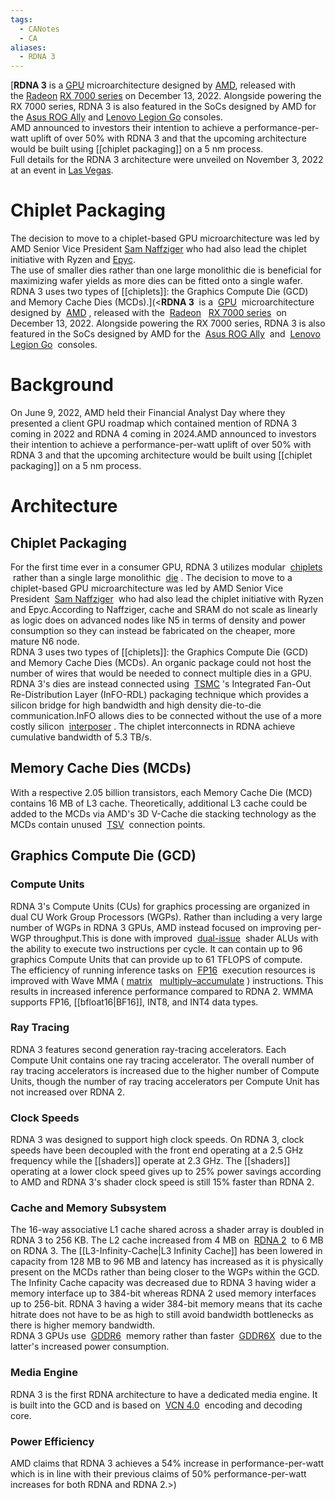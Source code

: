 ```yaml
---
tags:
  - CANotes
  - CA
aliases:
  - RDNA 3
---
```


[**RDNA 3** is a [GPU](https://en.wikipedia.org/wiki/Graphics_processing_unit "Graphics processing unit") microarchitecture designed by [AMD](https://en.wikipedia.org/wiki/AMD "AMD"), released with the [Radeon](https://en.wikipedia.org/wiki/Radeon "Radeon") [RX 7000 series](https://en.wikipedia.org/wiki/Radeon_RX_7000_series "Radeon RX 7000 series") on December 13, 2022. Alongside powering the RX 7000 series, RDNA 3 is also featured in the SoCs designed by AMD for the [Asus ROG Ally](https://en.wikipedia.org/wiki/Asus_ROG_Ally "Asus ROG Ally") and [Lenovo Legion Go](https://en.wikipedia.org/wiki/Lenovo_Legion "Lenovo Legion") consoles.  
AMD announced to investors their intention to achieve a performance-per-watt uplift of over 50% with RDNA 3 and that the upcoming architecture would be built using [[chiplet packaging]] on a 5 nm process.  
Full details for the RDNA 3 architecture were unveiled on November 3, 2022 at an event in [Las Vegas](https://en.wikipedia.org/wiki/Las_Vegas "Las Vegas").

# Chiplet Packaging

The decision to move to a chiplet-based GPU microarchitecture was led by AMD Senior Vice President [Sam Naffziger](https://en.wikipedia.org/wiki/Sam_Naffziger "Sam Naffziger") who had also lead the chiplet initiative with Ryzen and [Epyc](https://www.amd.com/en/products/processors/server/epyc.html).  
The use of smaller dies rather than one large monolithic die is beneficial for maximizing wafer yields as more dies can be fitted onto a single wafer. RDNA 3 uses two types of [[chiplets]]: the Graphics Compute Die (GCD) and Memory Cache Dies (MCDs).](<**RDNA 3**  is a  [GPU](https://en.wikipedia.org/wiki/Graphics_processing_unit)  microarchitecture designed by  [AMD](https://en.wikipedia.org/wiki/AMD) , released with the  [Radeon](https://en.wikipedia.org/wiki/Radeon)   [RX 7000 series](https://en.wikipedia.org/wiki/Radeon_RX_7000_series)  on December 13, 2022. Alongside powering the RX 7000 series, RDNA 3 is also featured in the SoCs designed by AMD for the  [Asus ROG Ally](https://en.wikipedia.org/wiki/Asus_ROG_Ally)  and  [Lenovo Legion Go](https://en.wikipedia.org/wiki/Lenovo_Legion)  consoles.

# Background

On June 9, 2022, AMD held their Financial Analyst Day where they presented a client GPU roadmap which contained mention of RDNA 3 coming in 2022 and RDNA 4 coming in 2024.AMD announced to investors their intention to achieve a performance-per-watt uplift of over 50% with RDNA 3 and that the upcoming architecture would be built using [[chiplet packaging]] on a 5 nm process.

# Architecture

## Chiplet Packaging

For the first time ever in a consumer GPU, RDNA 3 utilizes modular  [chiplets](https://en.wikipedia.org/wiki/Multi-chip_module)  rather than a single large monolithic  [die](https://en.wikipedia.org/wiki/Die_(integrated_circuit)) . The decision to move to a chiplet-based GPU microarchitecture was led by AMD Senior Vice President  [Sam Naffziger](https://en.wikipedia.org/wiki/Sam_Naffziger)  who had also lead the chiplet initiative with Ryzen and Epyc.According to Naffziger, cache and SRAM do not scale as linearly as logic does on advanced nodes like N5 in terms of density and power consumption so they can instead be fabricated on the cheaper, more mature N6 node.  
RDNA 3 uses two types of [[chiplets]]: the Graphics Compute Die (GCD) and Memory Cache Dies (MCDs). An organic package could not host the number of wires that would be needed to connect multiple dies in a GPU.  
RDNA 3's dies are instead connected using  [TSMC](https://en.wikipedia.org/wiki/TSMC) 's Integrated Fan-Out Re-Distribution Layer (InFO-RDL) packaging technique which provides a silicon bridge for high bandwidth and high density die-to-die communication.InFO allows dies to be connected without the use of a more costly silicon  [interposer](https://en.wikipedia.org/wiki/Interposer) . The chiplet interconnects in RDNA achieve cumulative bandwidth of 5.3 TB/s.

## Memory Cache Dies (MCDs)

With a respective 2.05 billion transistors, each Memory Cache Die (MCD) contains 16 MB of L3 cache. Theoretically, additional L3 cache could be added to the MCDs via AMD's 3D V-Cache die stacking technology as the MCDs contain unused  [TSV](https://en.wikipedia.org/wiki/Through-silicon_via)  connection points.

## Graphics Compute Die (GCD)

### Compute Units

RDNA 3's Compute Units (CUs) for graphics processing are organized in dual CU Work Group Processors (WGPs). Rather than including a very large number of WGPs in RDNA 3 GPUs, AMD instead focused on improving per-WGP throughput.This is done with improved  [dual-issue](https://en.wikipedia.org/wiki/Superscalar_processor)  shader ALUs with the ability to execute two instructions per cycle. It can contain up to 96 graphics Compute Units that can provide up to 61 TFLOPS of compute.  
The efficiency of running inference tasks on  [FP16](https://en.wikipedia.org/wiki/Half-precision_floating-point_format)  execution resources is improved with Wave MMA ( [matrix](https://en.wikipedia.org/wiki/Matrix_multiplication)   [multiply–accumulate](https://en.wikipedia.org/wiki/Multiply%E2%80%93accumulate_operation) ) instructions. This results in increased inference performance compared to RDNA 2. WMMA supports FP16, [[bfloat16|BF16]], INT8, and INT4 data types.

### Ray Tracing

RDNA 3 features second generation ray-tracing accelerators. Each Compute Unit contains one ray tracing accelerator. The overall number of ray tracing accelerators is increased due to the higher number of Compute Units, though the number of ray tracing accelerators per Compute Unit has not increased over RDNA 2.

### Clock Speeds

RDNA 3 was designed to support high clock speeds. On RDNA 3, clock speeds have been decoupled with the front end operating at a 2.5 GHz frequency while the [[shaders]] operate at 2.3 GHz. The [[shaders]] operating at a lower clock speed gives up to 25% power savings according to AMD and RDNA 3's shader clock speed is still 15% faster than RDNA 2.

### Cache and Memory Subsystem

The 16-way associative L1 cache shared across a shader array is doubled in RDNA 3 to 256 KB. The L2 cache increased from 4 MB on  [RDNA 2](https://en.wikipedia.org/wiki/RDNA_2)  to 6 MB on RDNA 3. The [[L3-Infinity-Cache|L3 Infinity Cache]] has been lowered in capacity from 128 MB to 96 MB and latency has increased as it is physically present on the MCDs rather than being closer to the WGPs within the GCD. The Infinity Cache capacity was decreased due to RDNA 3 having wider a memory interface up to 384-bit whereas RDNA 2 used memory interfaces up to 256-bit. RDNA 3 having a wider 384-bit memory means that its cache hitrate does not have to be as high to still avoid bandwidth bottlenecks as there is higher memory bandwidth.  
RDNA 3 GPUs use  [GDDR6](https://en.wikipedia.org/wiki/GDDR6_SDRAM)  memory rather than faster  [GDDR6X](https://en.wikipedia.org/wiki/GDDR6X_SDRAM)  due to the latter's increased power consumption.

### Media Engine

RDNA 3 is the first RDNA architecture to have a dedicated media engine. It is built into the GCD and is based on  [VCN 4.0](https://en.wikipedia.org/wiki/Video_Core_Next)  encoding and decoding core.

### Power Efficiency

AMD claims that RDNA 3 achieves a 54% increase in performance-per-watt which is in line with their previous claims of 50% performance-per-watt increases for both RDNA and RDNA 2.>)
